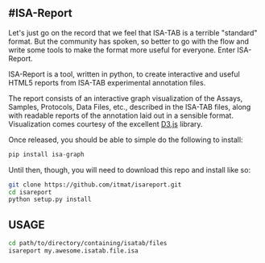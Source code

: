 #ISA-Report
-----------

Let's just go on the record that we feel that ISA-TAB is a terrible "standard" format. But the community has spoken, so better to go with the flow and write some tools to make the format more useful for everyone. Enter ISA-Report.

ISA-Report is a tool, written in python, to create interactive and useful HTML5 reports from ISA-TAB experimental annotation files.

The report consists of an interactive graph visualization of the Assays, Samples, Protocols, Data Files, etc., described in the ISA-TAB files, along with readable reports of the annotation laid out in a sensible format. Visualization comes courtesy of the excellent [D3.js](http://d3js.org) library. 

Once released, you should be able to simple do the following to install:

```python
pip install isa-graph
```

Until then, though, you will need to download this repo and install like so:

```bash
git clone https://github.com/itmat/isareport.git
cd isareport
python setup.py install 
```

## USAGE

```bash
cd path/to/directory/containing/isatab/files
isareport my.awesome.isatab.file.isa
```
